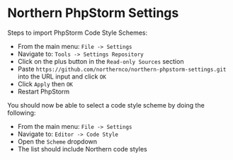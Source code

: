 # Northern PhpStorm Settings

Steps to import PhpStorm Code Style Schemes:

- From the main menu: `File -> Settings`
- Navigate to: `Tools -> Settings Repository`
- Click on the plus button in the `Read-only Sources` section
- Paste `https://github.com/northernco/northern-phpstorm-settings.git` into the URL input and click `OK`
- Click `Apply` then `OK`
- Restart PhpStorm

You should now be able to select a code style scheme by doing the following:

- From the main menu: `File -> Settings`
- Navigate to: `Editor -> Code Style`
- Open the `Scheme` dropdown
- The list should include Northern code styles
